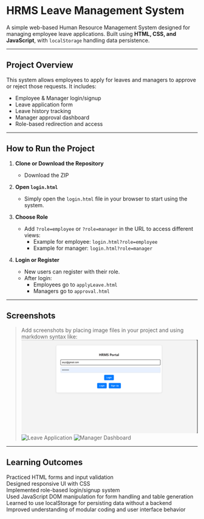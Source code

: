# HRMS Leave Management System

A simple web-based Human Resource Management System designed for managing employee leave applications. Built using **HTML, CSS, and JavaScript**, with `localStorage` handling data persistence.

---

## Project Overview

This system allows employees to apply for leaves and managers to approve or reject those requests. It includes:

- Employee & Manager login/signup
- Leave application form
- Leave history tracking
- Manager approval dashboard
- Role-based redirection and access

---

## How to Run the Project

1. **Clone or Download the Repository**
   - Download the ZIP

2. **Open `login.html`**
   - Simply open the `login.html` file in your browser to start using the system.

3. **Choose Role**
   - Add `?role=employee` or `?role=manager` in the URL to access different views:  
     - Example for employee: `login.html?role=employee`  
     - Example for manager: `login.html?role=manager`

4. **Login or Register**
   - New users can register with their role.
   - After login:
     - Employees go to `applyLeave.html`
     - Managers go to `approval.html`

---

## Screenshots

> Add screenshots by placing image files in your project and using markdown syntax like:
![Login Page](screenshots/login.png)
![Leave Application](screenshots/apply_leave.png)
![Manager Dashboard](screenshots/manager_dashboard.png)

---
## Learning Outcomes

Practiced HTML forms and input validation   
Designed responsive UI with CSS   
Implemented role-based login/signup system   
Used JavaScript DOM manipulation for form handling and table generation   
Learned to use localStorage for persisting data without a backend   
Improved understanding of modular coding and user interface behavior

